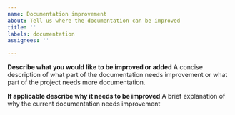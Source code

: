```yaml
---
name: Documentation improvement
about: Tell us where the documentation can be improved
title: ''
labels: documentation
assignees: ''

---
```


**Describe what you would like to be improved or added**
A concise description of what part of the documentation needs improvement or what part of the project needs more documentation.

**If applicable describe why it needs to be improved**
A brief explanation of why the current documentation needs improvement
